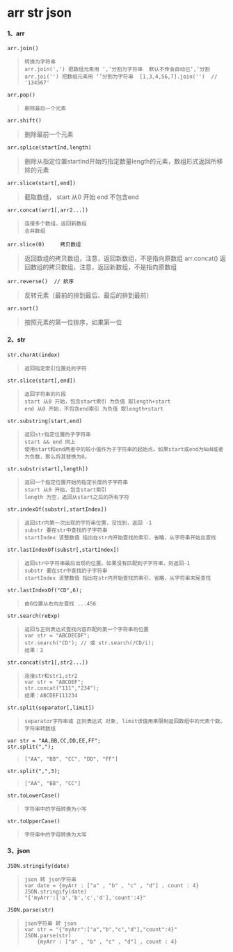 # arr  str json
#### 1、arr
    arr.join()
>     转换为字符串
>     arr.join(',') 把数组元素用 ‘,’分割为字符串  默认不传会自动已‘,’分割
>     arr.joi('') 把数组元素用 ‘’分割为字符串  [1,3,4,56,7].join('')  // '134567'

    arr.pop()   
>     删除最后一个元素 

    arr.shift() 
>   删除最前一个元素 

    arr.splice(startInd,length) 
>   删除从指定位置startInd开始的指定数量length的元素，数组形式返回所移除的元素
    
    arr.slice(start[,end]) 
>   截取数组， 
>   start 从0 开始
>   end 不包含end 
   
    arr.concat(arr1[,arr2...])
>     连接多个数组，返回新数组
>     合并数组

    arr.slice(0)     拷贝数组
>   返回数组的拷贝数组，注意，返回新数组，不是指向原数组
    arr.concat()
>   返回数组的拷贝数组，注意，返回新数组，不是指向原数组
    
    arr.reverse()  // 排序
>   反转元素（最前的排到最后、最后的排到最前）

    arr.sort()
>   按照元素的第一位排序，如果第一位

#### 2、str
    str.charAt(index) 
>     返回指定索引位置处的字符

    str.slice(start[,end])
>     返回字符串的片段 
>     start 从0 开始，包含start索引 为负值 取length+start
>     end 从0 开始，不包含end索引 为负值 取length+start
    
    str.substring(start,end)
>     返回str指定位置的子字符串
>     start && end 同上
>     使用start和end两者中的较小值作为子字符串的起始点。如果start或end为NaN或者为负数，那么将其替换为0。

    str.substr(start[,length])
>     返回一个指定位置开始的指定长度的子字符串
>     start 从0 开始，包含start索引    
>     length 为空，返回从start之后的所有字符

    str.indexOf(substr[,startIndex])
>     返回str内第一次出现的字符串位置，没找到，返回 -1
>     substr 要在str中查找的子字符串
>     startIndex 该整数值 指出在str内开始查找的索引，省略，从字符串开始出查找

    str.lastIndexOf(substr[,startIndex])
>     返回str中字符串最后出现的位置。如果没有匹配到子字符串，则返回-1
>     substr 要在str中查找的子字符串
>     startIndex 该整数值 指出在str内开始查找的索引，省略，从字符串末尾查找
    
    str.lastIndexOf("CD",6);
>     由6位置从右向左查找 ...456

    str.search(reExp)
>     返回与正则表达式查找内容匹配的第一个字符串的位置
>     var str = "ABCDECDF"; 
>     str.search("CD"); // 或 str.search(/CD/i); 
>     结果：2 

    str.concat(str1[,str2...])
>     连接str和str1,str2
>     var str = "ABCDEF"; 
>     str.concat("111","234"); 
>     结果：ABCDEF111234 
    
    str.split(separator[,limit])
>     separator字符串或 正则表达式 对象, limit该值用来限制返回数组中的元素个数。 字符串转数组 

    var str = "AA,BB,CC,DD,EE,FF"; 
    str.split(","); 
>     ["AA", "BB", "CC", "DD", "FF"]

    str.split(",",3); 
>     ["AA", "BB", "CC"]

    str.toLowerCase()
>     字符串中的字母转换为小写
    
    str.toUpperCase()
>     字符串中的字母转换为大写

#### 3、json
    JSON.stringify(date)
    
>     json 转 json字符串
>     var date = {myArr : ["a" , "b" , "c" , "d"] , count : 4}
>     JSON.stringify(date)
>     "{'myArr':['a','b','c','d'],'count':4}"
    
    JSON.parse(str)
    
>     json字符串 转 json
>     var str = "{"myArr":["a","b","c","d"],"count":4}"
>     JSON.parse(str) 
>         {myArr : ["a" , "b" , "c" , "d"] , count : 4}
